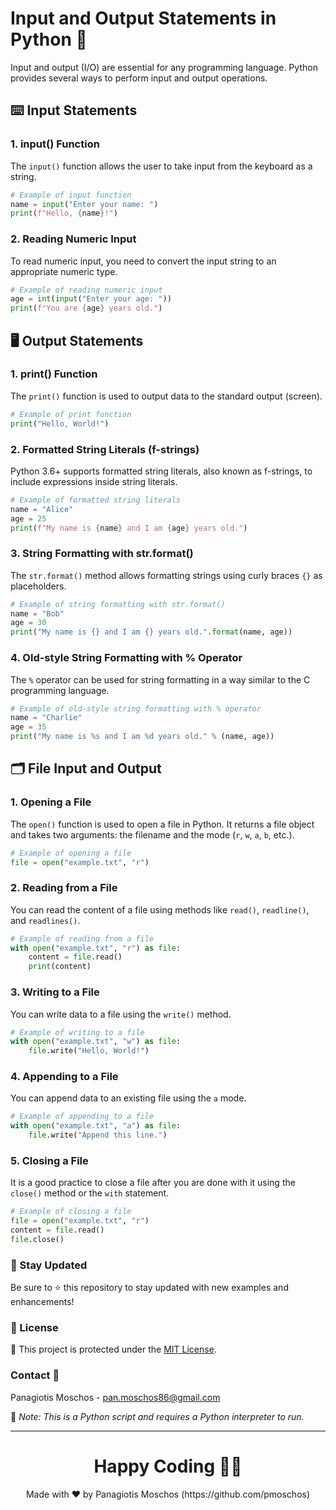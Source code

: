 
# Input and Output Statements in Python 🐍

Input and output (I/O) are essential for any programming language. Python provides several ways to perform input and output operations.

## ⌨️ Input Statements

### 1. **input() Function**
The `input()` function allows the user to take input from the keyboard as a string.

```python
# Example of input function
name = input("Enter your name: ")
print(f"Hello, {name}!")
```

### 2. **Reading Numeric Input**
To read numeric input, you need to convert the input string to an appropriate numeric type.

```python
# Example of reading numeric input
age = int(input("Enter your age: "))
print(f"You are {age} years old.")
```

## 🖥️ Output Statements

### 1. **print() Function**
The `print()` function is used to output data to the standard output (screen).

```python
# Example of print function
print("Hello, World!")
```

### 2. **Formatted String Literals (f-strings)**
Python 3.6+ supports formatted string literals, also known as f-strings, to include expressions inside string literals.

```python
# Example of formatted string literals
name = "Alice"
age = 25
print(f"My name is {name} and I am {age} years old.")
```

### 3. **String Formatting with str.format()**
The `str.format()` method allows formatting strings using curly braces `{}` as placeholders.

```python
# Example of string formatting with str.format()
name = "Bob"
age = 30
print("My name is {} and I am {} years old.".format(name, age))
```

### 4. **Old-style String Formatting with % Operator**
The `%` operator can be used for string formatting in a way similar to the C programming language.

```python
# Example of old-style string formatting with % operator
name = "Charlie"
age = 35
print("My name is %s and I am %d years old." % (name, age))
```

## 🗂️ File Input and Output

### 1. **Opening a File**
The `open()` function is used to open a file in Python. It returns a file object and takes two arguments: the filename and the mode (`r`, `w`, `a`, `b`, etc.).

```python
# Example of opening a file
file = open("example.txt", "r")
```

### 2. **Reading from a File**
You can read the content of a file using methods like `read()`, `readline()`, and `readlines()`.

```python
# Example of reading from a file
with open("example.txt", "r") as file:
    content = file.read()
    print(content)
```

### 3. **Writing to a File**
You can write data to a file using the `write()` method.

```python
# Example of writing to a file
with open("example.txt", "w") as file:
    file.write("Hello, World!")
```

### 4. **Appending to a File**
You can append data to an existing file using the `a` mode.

```python
# Example of appending to a file
with open("example.txt", "a") as file:
    file.write("Append this line.")
```

### 5. **Closing a File**
It is a good practice to close a file after you are done with it using the `close()` method or the `with` statement.

```python
# Example of closing a file
file = open("example.txt", "r")
content = file.read()
file.close()
```

### 📢 Stay Updated

Be sure to ⭐ this repository to stay updated with new examples and enhancements!

### 📄 License
🔐 This project is protected under the [MIT License](https://mit-license.org/).

### Contact 📧
Panagiotis Moschos - pan.moschos86@gmail.com

🔗 *Note: This is a Python script and requires a Python interpreter to run.*

---

<h1 align=center>Happy Coding 👨‍💻 </h1>

<p align="center">
  Made with ❤️ by Panagiotis Moschos (https://github.com/pmoschos)
</p>
